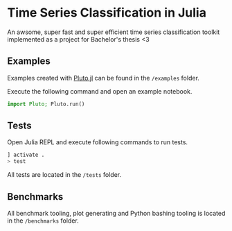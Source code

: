 # Time Series Classification in Julia

An awsome, super fast and super efficient time series classification toolkit implemented as a project for Bachelor's thesis <3

## Examples

Examples created with [Pluto.jl](https://plutojl.org/) can be found in the `/examples` folder.

Execute the following command and open an example notebook.

```jl
import Pluto; Pluto.run()
```

## Tests

Open Julia REPL and execute following commands to run tests.

```jl
] activate .
> test
```

All tests are located in the `/tests` folder.

## Benchmarks

All benchmark tooling, plot generating and Python bashing tooling is located in the `/benchmarks` folder.

